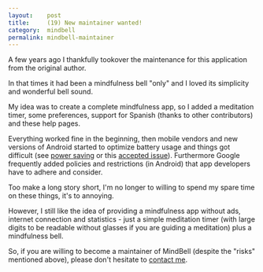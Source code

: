 ```yaml
---
layout:    post
title:     (19) New maintainer wanted!
category:  mindbell
permalink: mindbell-maintainer
---
```

A few years ago I thankfully tookover the maintenance for this application from the original author.

In that times it had been a mindfulness bell "only" and I loved its simplicity and wonderful bell sound.

My idea was to create a complete mindfulness app, so I added a meditation timer, some preferences, support for Spanish (thanks to other contributors) and these help pages.

Everything worked fine in the beginning, then mobile vendors and new versions of Android started to optimize battery usage and things got difficult (see [power saving](/mindbell-notringing#power-saver) or this [accepted issue](https://issuetracker.google.com/issues/122098785)). Furthermore Google frequently added policies and restrictions (in Android) that app developers have to adhere and consider.

Too make a long story short, I'm no longer to willing to spend my spare time on these things, it's to annoying.

However, I still like the idea of providing a mindfulness app without ads, internet connection and statistics - just a simple meditation timer (with large digits to be readable without glasses if you are guiding a meditation) plus a mindfulness bell.

So, if you are willing to become a maintainer of MindBell (despite the "risks" mentioned above), please don't hesitate to [contact me](https://dknapps.de/impressum/).
